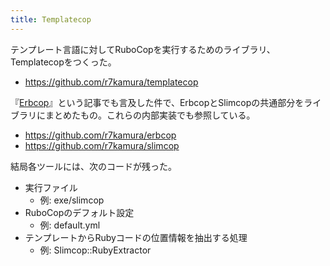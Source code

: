 ```yaml
---
title: Templatecop
---
```


テンプレート言語に対してRuboCopを実行するためのライブラリ、Templatecopをつくった。

- <https://github.com/r7kamura/templatecop>

『[Erbcop](/articles/2022-01-15-erbcop)』という記事でも言及した件で、ErbcopとSlimcopの共通部分をライブラリにまとめたもの。これらの内部実装でも参照している。

- <https://github.com/r7kamura/erbcop>
- <https://github.com/r7kamura/slimcop>

結局各ツールには、次のコードが残った。

- 実行ファイル
  - 例: exe/slimcop
- RuboCopのデフォルト設定
  - 例: default.yml
- テンプレートからRubyコードの位置情報を抽出する処理
  - 例: Slimcop::RubyExtractor

